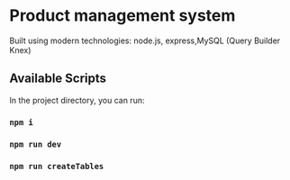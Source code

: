 # Product management system

Built using modern technologies: node.js, express,MySQL (Query Builder Knex)

## Available Scripts

In the project directory, you can run:

### `npm i`

### `npm run dev`

### `npm run createTables`
